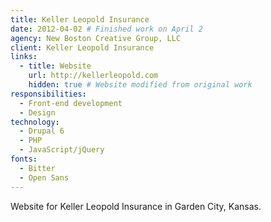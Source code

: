 ```yaml
---
title: Keller Leopold Insurance
date: 2012-04-02 # Finished work on April 2
agency: New Boston Creative Group, LLC
client: Keller Leopold Insurance
links:
  - title: Website
    url: http://kellerleopold.com
    hidden: true # Website modified from original work
responsibilities:
  - Front-end development
  - Design
technology:
  - Drupal 6
  - PHP
  - JavaScript/jQuery
fonts:
  - Bitter
  - Open Sans
---
```


Website for Keller Leopold Insurance in Garden City, Kansas.
